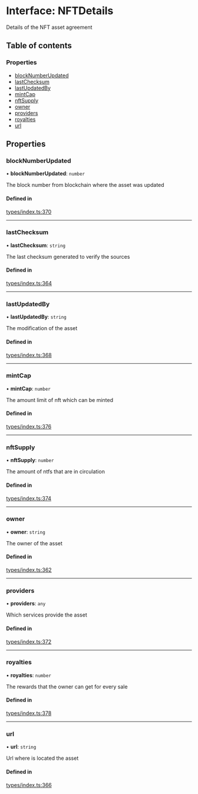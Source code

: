 # Interface: NFTDetails

Details of the NFT asset agreement

## Table of contents

### Properties

- [blockNumberUpdated](NFTDetails.md#blocknumberupdated)
- [lastChecksum](NFTDetails.md#lastchecksum)
- [lastUpdatedBy](NFTDetails.md#lastupdatedby)
- [mintCap](NFTDetails.md#mintcap)
- [nftSupply](NFTDetails.md#nftsupply)
- [owner](NFTDetails.md#owner)
- [providers](NFTDetails.md#providers)
- [royalties](NFTDetails.md#royalties)
- [url](NFTDetails.md#url)

## Properties

### blockNumberUpdated

• **blockNumberUpdated**: `number`

The block number from blockchain where the asset was updated

#### Defined in

[types/index.ts:370](https://github.com/nevermined-io/components-catalog/blob/2da13f5/lib/src/types/index.ts#L370)

___

### lastChecksum

• **lastChecksum**: `string`

The last checksum generated to verify the sources

#### Defined in

[types/index.ts:364](https://github.com/nevermined-io/components-catalog/blob/2da13f5/lib/src/types/index.ts#L364)

___

### lastUpdatedBy

• **lastUpdatedBy**: `string`

The modification of the asset

#### Defined in

[types/index.ts:368](https://github.com/nevermined-io/components-catalog/blob/2da13f5/lib/src/types/index.ts#L368)

___

### mintCap

• **mintCap**: `number`

The amount limit of nft which can be minted

#### Defined in

[types/index.ts:376](https://github.com/nevermined-io/components-catalog/blob/2da13f5/lib/src/types/index.ts#L376)

___

### nftSupply

• **nftSupply**: `number`

The amount of ntfs that are in circulation

#### Defined in

[types/index.ts:374](https://github.com/nevermined-io/components-catalog/blob/2da13f5/lib/src/types/index.ts#L374)

___

### owner

• **owner**: `string`

The owner of the asset

#### Defined in

[types/index.ts:362](https://github.com/nevermined-io/components-catalog/blob/2da13f5/lib/src/types/index.ts#L362)

___

### providers

• **providers**: `any`

Which services provide the asset

#### Defined in

[types/index.ts:372](https://github.com/nevermined-io/components-catalog/blob/2da13f5/lib/src/types/index.ts#L372)

___

### royalties

• **royalties**: `number`

The rewards that the owner can get for every sale

#### Defined in

[types/index.ts:378](https://github.com/nevermined-io/components-catalog/blob/2da13f5/lib/src/types/index.ts#L378)

___

### url

• **url**: `string`

Url where is located the asset

#### Defined in

[types/index.ts:366](https://github.com/nevermined-io/components-catalog/blob/2da13f5/lib/src/types/index.ts#L366)
